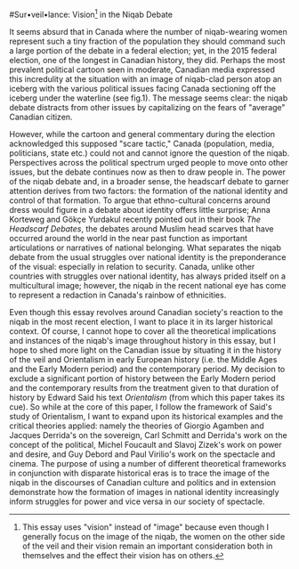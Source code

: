 #Sur•veil•lance: Vision[^1] in the Niqab Debate

It seems absurd that in Canada where the number of niqab-wearing women represent such a tiny fraction of the population they should command such a large portion of the debate in a federal election; yet, in the 2015 federal election, one of the longest in Canadian history, they did. Perhaps the most prevalent political cartoon seen in moderate, Canadian media expressed this incredulity at the situation with an image of niqab-clad person atop an iceberg with the various political issues facing Canada sectioning off the iceberg under the waterline (see fig.1). The message seems clear: the niqab debate distracts from other issues by capitalizing on the fears of "average" Canadian citizen. 

However, while the cartoon and general commentary during the election acknowledged this supposed "scare tactic," Canada (population, media, politicians, state etc.) could not and cannot ignore the question of the niqab. Perspectives across the political spectrum urged people to move onto other issues, but the debate continues now as then to draw people in. The power of the niqab debate and, in a broader sense, the headscarf debate to garner attention derives from two factors:  the formation of the national identity and control of that formation. To argue that ethno-cultural concerns around dress would figure in a debate about identity offers little surprise; Anna Korteweg and Gökçe Yurdakul recently pointed out in their book _The Headscarf Debates_, the debates around Muslim head scarves that have occurred around the world in the near past function as important articulations or narratives of national belonging. What separates the niqab debate from the usual struggles over national identity is the preponderance of the visual: especially in relation to security. Canada, unlike other countries with struggles over national identity, has always prided itself on a multicultural image; however, the niqab in the recent national eye has come to represent a redaction in Canada's rainbow of ethnicities.

Even though this essay revolves around Canadian society's reaction to the niqab in the most recent election, I want to place it in its larger historical context. Of course, I cannot hope to cover all the theoretical implications and instances of the niqab's image throughout history in this essay, but I hope to shed more light on the Canadian issue by situating it in the history of the veil and Orientalism in early European history (i.e. the Middle Ages and the Early Modern period) and the contemporary period. My decision to exclude a significant portion of history between the Early Modern period and the contemporary results from the treatment given to that duration of history by Edward Said his text _Orientalism_ (from which this paper takes its cue). So while at the core of this paper, I follow the framework of Said's study of Orientalism, I want to expand upon its historical examples and the critical theories applied: namely the theories of Giorgio Agamben and Jacques Derrida's on the sovereign, Carl Schmitt and Derrida's work on the concept of the political, Michel Foucault and Slavoj Zizek's work on power and desire, and Guy Debord and Paul Virilio's work on the spectacle and cinema. The purpose of using a number of different theoretical frameworks in conjunction with disparate historical eras is to trace the image of the niqab in the discourses of Canadian culture and politics and in extension demonstrate how the formation of images in national identity increasingly inform struggles for power and vice versa in our society of spectacle.







 [^1]: This essay uses "vision" instead of "image" because even though I generally focus on the image of the niqab, the women on the other side of the veil and their vision remain an important consideration both in themselves and the effect their vision has on others. 